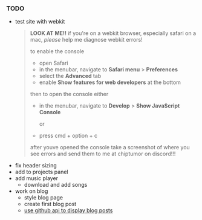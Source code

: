 ### TODO

* test site with webkit
  > **LOOK AT ME!!** if you're on a webkit browser, especially safari on a mac, *please* help me diagnose webkit errors!
  >
  > to enable the console
  > * open Safari
  > * in the menubar, navigate to **Safari menu** > **Preferences**
  > * select the **Advanced** tab
  > * enable **Show features for web developers** at the bottom
  >
  > then to open the console either
  > * in the menubar, navigate to **Develop** > **Show JavaScript Console**
  >
  >   or
  >
  > * press <key>cmd</key> + <key>option</key> + <key>c</key>
  >
  > after youve opened the console take a screenshot of where you see errors and send them to me at <span data-copy="chiptumor">chiptumor</span> on discord!!!
* fix header sizing
* add to projects panel
* add music player
  * download and add songs
* work on blog
  * style blog page
  * create first blog post
  * [use github api to display blog posts](https://docs.github.com/en/rest/repos/contents?apiVersion=2022-11-28)